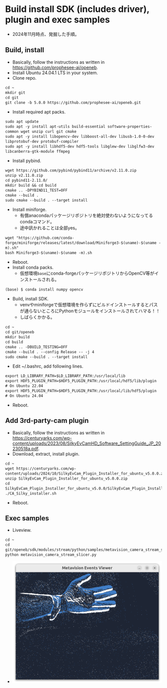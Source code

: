 # Build install SDK (includes driver), plugin and exec samples
- 2024年11月時点、発掘した手順。

## Build, install
- Basically, follow the instructions as written in https://github.com/prophesee-ai/openeb.
- Install Ubuntu 24.04.1 LTS in your system.
- Clone repo.
```
cd ~
mkdir git
cd git
git clone -b 5.0.0 https://github.com/prophesee-ai/openeb.git
```
- Install required apt packs.
```
sudo apt update
sudo apt -y install apt-utils build-essential software-properties-common wget unzip curl git cmake
sudo apt -y install libopencv-dev libboost-all-dev libusb-1.0-0-dev libprotobuf-dev protobuf-compiler
sudo apt -y install libhdf5-dev hdf5-tools libglew-dev libglfw3-dev libcanberra-gtk-module ffmpeg
```
- Install pybind.
```
wget https://github.com/pybind/pybind11/archive/v2.11.0.zip
unzip v2.11.0.zip
cd pybind11-2.11.0/
mkdir build && cd build
cmake .. -DPYBIND11_TEST=OFF
cmake --build .
sudo cmake --build . --target install
```
- Install miniforge.
  - 有償anacondaパッケージリポジトリを絶対使わないようになってるcondaコマンド。
  - 途中訊かれることは全部yes。
```
wget "https://github.com/conda-forge/miniforge/releases/latest/download/Miniforge3-$(uname)-$(uname -m).sh"
bash Miniforge3-$(uname)-$(uname -m).sh
```
- Reboot.
- Install conda packs.
  - 仮想環境`base`にconda-forgeパッケージリポジトリからOpenCV等がインストールされる。
```
(base) $ conda install numpy opencv
```
- Build, install SDK.
  - venvやminiforgeで仮想環境を作らずにビルドインストールするとパスが通らないところにPythonモジュールをインストールされてハマる！！
  - しばらくかかる。
```
cd ~
cd git/openeb
mkdir build
cd build
cmake .. -DBUILD_TESTING=OFF
cmake --build . --config Release -- -j 4
sudo cmake --build . --target install
```
- Edit ~/.bashrc, add following lines.
```
export LD_LIBRARY_PATH=$LD_LIBRARY_PATH:/usr/local/lib
export HDF5_PLUGIN_PATH=$HDF5_PLUGIN_PATH:/usr/local/hdf5/lib/plugin  # On Ubuntu 22.04
export HDF5_PLUGIN_PATH=$HDF5_PLUGIN_PATH:/usr/local/lib/hdf5/plugin  # On Ubuntu 24.04
```
- Reboot.

## Add 3rd-party-cam plugin
- Basically, follow the instructions as written in https://centuryarks.com/wp-content/uploads/2023/08/SilkyEvCamHD_Software_SettingGuide_JP_20230518a.pdf.
- Download, extract, install plugin.
```
cd ~
wget https://centuryarks.com/wp-content/uploads/2024/10/SilkyEvCam_Plugin_Installer_for_ubuntu_v5.0.0.zip
unzip SilkyEvCam_Plugin_Installer_for_ubuntu_v5.0.0.zip
cd SilkyEvCam_Plugin_Installer_for_ubuntu_v5.0.0/SilkyEvCam_Plugin_Installer_for_ubuntu_v5.0.0
./CA_Silky_installer.sh
```
- Reboot.

## Exec samples
- Liveview.
```
cd ~
cd git/openeb/sdk/modules/stream/python/samples/metavision_camera_stream_slicer
python metavision_camera_stream_slicer.py
```
  - ![_](liveview_sample.png)